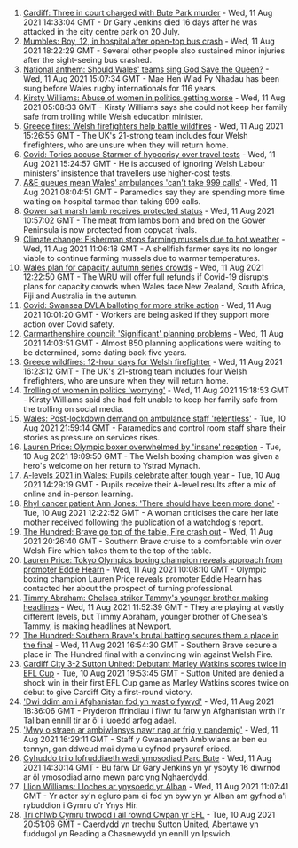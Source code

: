 1. [Cardiff: Three in court charged with Bute Park murder](https://www.bbc.co.uk/news/uk-wales-58177615) - Wed, 11 Aug 2021 14:33:04 GMT - Dr Gary Jenkins died 16 days after he was attacked in the city centre park on 20 July.
2. [Mumbles: Boy, 12, in hospital after open-top bus crash](https://www.bbc.co.uk/news/uk-wales-58172145) - Wed, 11 Aug 2021 18:22:29 GMT - Several other people also sustained minor injuries after the sight-seeing bus crashed.
3. [National anthem: Should Wales' teams sing God Save the Queen?](https://www.bbc.co.uk/news/uk-wales-58171799) - Wed, 11 Aug 2021 15:07:34 GMT - Mae Hen Wlad Fy Nhadau has been sung before Wales rugby internationals for 116 years.
4. [Kirsty Williams: Abuse of women in politics getting worse](https://www.bbc.co.uk/news/uk-wales-politics-58145445) - Wed, 11 Aug 2021 05:08:33 GMT - Kirsty Williams says she could not keep her family safe from trolling while Welsh education minister.
5. [Greece fires: Welsh firefighters help battle wildfires](https://www.bbc.co.uk/news/uk-wales-58172031) - Wed, 11 Aug 2021 15:26:55 GMT - The UK's 21-strong team includes four Welsh firefighters, who are unsure when they will return home.
6. [Covid: Tories accuse Starmer of hypocrisy over travel tests](https://www.bbc.co.uk/news/uk-wales-politics-58116335) - Wed, 11 Aug 2021 15:24:57 GMT - He is accused of ignoring Welsh Labour ministers' insistence that travellers use higher-cost tests.
7. [A&E queues mean Wales' ambulances 'can't take 999 calls'](https://www.bbc.co.uk/news/uk-wales-58161914) - Wed, 11 Aug 2021 08:04:51 GMT - Paramedics say they are spending more time waiting on hospital tarmac than taking 999 calls.
8. [Gower salt marsh lamb receives protected status](https://www.bbc.co.uk/news/uk-wales-58164754) - Wed, 11 Aug 2021 10:57:02 GMT - The meat from lambs born and bred on the Gower Peninsula is now protected from copycat rivals.
9. [Climate change: Fisherman stops farming mussels due to hot weather](https://www.bbc.co.uk/news/uk-wales-58172032) - Wed, 11 Aug 2021 11:06:18 GMT - A shellfish farmer says its no longer viable to continue farming mussels due to warmer temperatures.
10. [Wales plan for capacity autumn series crowds](https://www.bbc.co.uk/sport/rugby-union/58173744) - Wed, 11 Aug 2021 12:22:50 GMT - The WRU will offer full refunds if Covid-19 disrupts plans for capacity crowds when Wales face New Zealand, South Africa, Fiji and Australia in the autumn.
11. [Covid: Swansea DVLA balloting for more strike action](https://www.bbc.co.uk/news/uk-wales-58171769) - Wed, 11 Aug 2021 10:01:20 GMT - Workers are being asked if they support more action over Covid safety.
12. [Carmarthenshire council: 'Significant' planning problems](https://www.bbc.co.uk/news/uk-wales-58172148) - Wed, 11 Aug 2021 14:03:51 GMT - Almost 850 planning applications were waiting to be determined, some dating back five years.
13. [Greece wildfires: 12-hour days for Welsh firefighter](https://www.bbc.co.uk/news/uk-wales-58176916) - Wed, 11 Aug 2021 16:23:12 GMT - The UK's 21-strong team includes four Welsh firefighters, who are unsure when they will return home.
14. [Trolling of women in politics 'worrying'](https://www.bbc.co.uk/news/uk-wales-58176912) - Wed, 11 Aug 2021 15:18:53 GMT - Kirsty Williams said she had felt unable to keep her family safe from the trolling on social media.
15. [Wales: Post-lockdown demand on ambulance staff 'relentless'](https://www.bbc.co.uk/news/uk-wales-58166250) - Tue, 10 Aug 2021 21:59:14 GMT - Paramedics and control room staff share their stories as pressure on services rises.
16. [Lauren Price: Olympic boxer overwhelmed by 'insane' reception](https://www.bbc.co.uk/news/uk-wales-58164995) - Tue, 10 Aug 2021 19:09:50 GMT - The Welsh boxing champion was given a hero's welcome on her return to Ystrad Mynach.
17. [A-levels 2021 in Wales: Pupils celebrate after tough year](https://www.bbc.co.uk/news/uk-wales-58162240) - Tue, 10 Aug 2021 14:29:19 GMT - Pupils receive their A-level results after a mix of online and in-person learning.
18. [Rhyl cancer patient Ann Jones: 'There should have been more done'](https://www.bbc.co.uk/news/uk-wales-58158473) - Tue, 10 Aug 2021 12:22:52 GMT - A woman criticises the care her late mother received following the publication of a watchdog's report.
19. [The Hundred: Brave go top of the table, Fire crash out](https://www.bbc.co.uk/sport/cricket/58177424) - Wed, 11 Aug 2021 20:26:40 GMT - Southern Brave cruise to a comfortable win over Welsh Fire which takes them to the top of the table.
20. [Lauren Price: Tokyo Olympics boxing champion reveals approach from promoter Eddie Hearn](https://www.bbc.co.uk/sport/boxing/58170707) - Wed, 11 Aug 2021 10:08:10 GMT - Olympic boxing champion Lauren Price reveals promoter Eddie Hearn has contacted her about the prospect of turning professional.
21. [Timmy Abraham: Chelsea striker Tammy's younger brother making headlines](https://www.bbc.co.uk/sport/football/58170714) - Wed, 11 Aug 2021 11:52:39 GMT - They are playing at vastly different levels, but Timmy Abraham, younger brother of Chelsea's Tammy, is making headlines at Newport.
22. [The Hundred: Southern Brave's brutal batting secures them a place in the final](https://www.bbc.co.uk/sport/cricket/58177423) - Wed, 11 Aug 2021 16:54:30 GMT - Southern Brave secure a place in The Hundred final with a convincing win against Welsh Fire.
23. [Cardiff City 3-2 Sutton United: Debutant Marley Watkins scores twice in EFL Cup](https://www.bbc.co.uk/sport/football/58065888) - Tue, 10 Aug 2021 19:53:45 GMT - Sutton United are denied a shock win in their first EFL Cup game as Marley Watkins scores twice on debut to give Cardiff City a first-round victory.
24. ['Dwi ddim am i Afghanistan fod yn wast o fywyd'](https://www.bbc.co.uk/newyddion/58172183) - Wed, 11 Aug 2021 18:36:06 GMT - Pryderon ffrindiau i filwr fu farw yn Afghanistan wrth i'r Taliban ennill tir ar ôl i luoedd arfog adael.
25. ['Mwy o straen ar ambiwlansys nawr nag ar frig y pandemig'](https://www.bbc.co.uk/newyddion/58161664) - Wed, 11 Aug 2021 16:29:11 GMT - Staff y Gwasanaeth Ambiwlans ar ben eu tennyn, gan ddweud mai dyma'u cyfnod prysuraf erioed.
26. [Cyhuddo tri o lofruddiaeth wedi ymosodiad Parc Bute](https://www.bbc.co.uk/newyddion/58172713) - Wed, 11 Aug 2021 14:30:14 GMT - Bu farw Dr Gary Jenkins yn yr ysbyty 16 diwrnod ar ôl ymosodiad arno mewn parc yng Nghaerdydd.
27. [Llion Williams: Lloches ar ynysoedd yr Alban](https://www.bbc.co.uk/newyddion/57916024) - Wed, 11 Aug 2021 11:07:41 GMT - Yr actor sy'n egluro pam ei fod yn byw yn yr Alban am gyfnod a'i rybuddion i Gymru o'r Ynys Hir.
28. [Tri chlwb Cymru trwodd i ail rownd Cwpan yr EFL](https://www.bbc.co.uk/newyddion/58163676) - Tue, 10 Aug 2021 20:51:06 GMT - Caerdydd yn trechu Sutton United, Abertawe yn fuddugol yn Reading a Chasnewydd yn ennill yn Ipswich.
